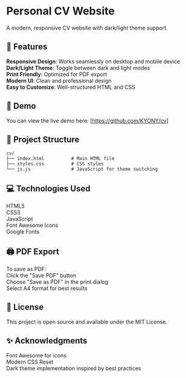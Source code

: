 # Personal CV Website
A modern, responsive CV website with dark/light theme support.

## 🌟 Features  

**Responsive Design**: Works seamlessly on desktop and mobile device  
**Dark/Light Theme**: Toggle between dark and light modes  
**Print Friendly**: Optimized for PDF export  
**Modern UI**: Clean and professional design  
**Easy to Customize**: Well-structured HTML and CSS  

## 🚀 Demo

You can view the live demo here: [https://github.com/KYONY/cv]  

## 📁 Project Structure

```
cv/
├── index.html          # Main HTML file
├── styles.css          # CSS styles
└── js.js               # JavaScript for theme switching
```

## 💻 Technologies Used

HTML5  
CSS3  
JavaScript  
Font Awesome Icons  
Google Fonts  


## 🖨️ PDF Export

To save as PDF:  
Click the "Save PDF" button  
Choose "Save as PDF" in the print dialog  
Select A4 format for best results  


## 📄 License

This project is open source and available under the MIT License.

## ✨ Acknowledgments

Font Awesome for icons  
Modern CSS Reset  
Dark theme implementation inspired by best practices  
